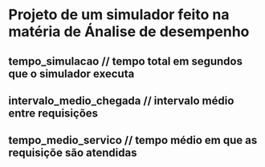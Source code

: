 # Projeto de um simulador feito na matéria de Ánalise de desempenho

## tempo_simulacao // tempo total em segundos que o simulador executa

## intervalo_medio_chegada // intervalo médio entre requisições

## tempo_medio_servico // tempo médio em que as requisiçõe são atendidas
